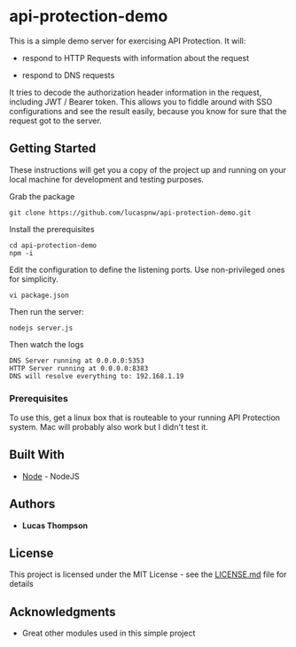 # api-protection-demo

This is a simple demo server for exercising API Protection. It will:

* respond to HTTP Requests with information about the request

* respond to DNS requests

It tries to decode the authorization header information in the request, including JWT / Bearer token. This allows you to fiddle around with SSO configurations and see the result easily, because you know for sure that the request got to the server.


## Getting Started

These instructions will get you a copy of the project up and running on your local machine for development and testing purposes.


Grab the package

```
git clone https://github.com/lucaspnw/api-protection-demo.git
```

Install the prerequisites

```
cd api-protection-demo
npm -i
```

Edit the configuration to define the listening ports. Use non-privileged ones for simplicity.

```
vi package.json
```

Then run the server:

```
nodejs server.js
```

Then watch the logs

 ```
DNS Server running at 0.0.0.0:5353
HTTP Server running at 0.0.0.0:8383
DNS will resolve everything to: 192.168.1.19
```

### Prerequisites

To use this, get a linux box that is routeable to your running API Protection system. Mac will probably also work but I didn't test it.


## Built With

* [Node](http://www.nodejs.org/) - NodeJS


## Authors

* **Lucas Thompson**

## License

This project is licensed under the MIT License - see the [LICENSE.md](LICENSE.md) file for details

## Acknowledgments

* Great other modules used in this simple project

